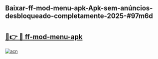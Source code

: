 ## Baixar-ff-mod-menu-apk-Apk-sem-anúncios-desbloqueado-completamente-2025-#97m6d

# <h2><a href="https://ainizakaria.my?title=ff-mod-menu-apk&ref=20M">🔗👉 🔴 ff-mod-menu-apk</a></h2>

[![acn](https://github.com/user-attachments/assets/0f9c940e-d8b0-45ae-aac7-cd30a18b3e1c)](https://ainizakaria.my?title=ff-mod-menu-apk&ref=20M)

